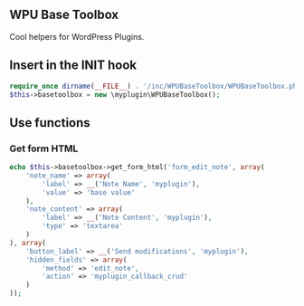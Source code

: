WPU Base Toolbox
---

Cool helpers for WordPress Plugins.

## Insert in the INIT hook

```php
require_once dirname(__FILE__) . '/inc/WPUBaseToolbox/WPUBaseToolbox.php';
$this->basetoolbox = new \myplugin\WPUBaseToolbox();
```

## Use functions


### Get form HTML

```php
echo $this->basetoolbox->get_form_html('form_edit_note', array(
    'note_name' => array(
        'label' => __('Note Name', 'myplugin'),
        'value' => 'base value'
    ),
    'note_content' => array(
        'label' => __('Note Content', 'myplugin'),
        'type' => 'textarea'
    )
), array(
    'button_label' => __('Send modifications', 'myplugin'),
    'hidden_fields' => array(
        'method' => 'edit_note',
        'action' => 'myplugin_callback_crud'
    )
));
```
